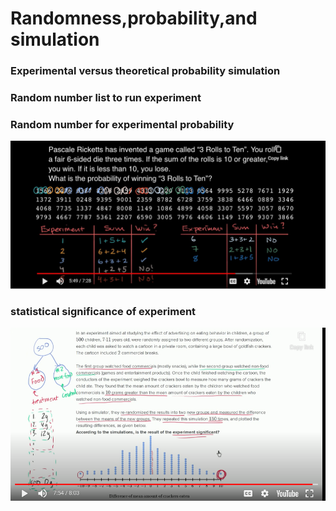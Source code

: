 # Randomness,probability,and simulation

### Experimental versus theoretical probability simulation

### Random number list to run experiment

### Random number for experimental probability

![experiment-probability](lesson5\experiment-probability.PNG)

### statistical significance of experiment

![/](lesson5\significance.PNG)